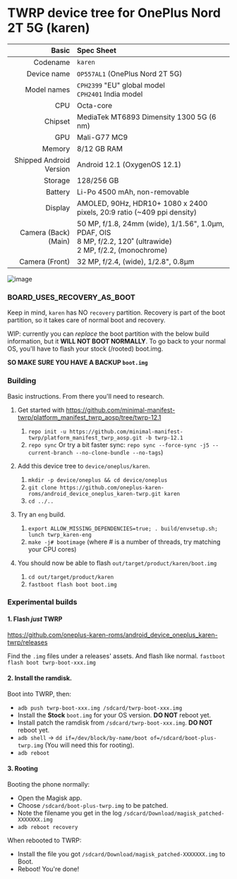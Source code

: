 TWRP device tree for OnePlus Nord 2T 5G (karen)
===============================================

| Basic                   | Spec Sheet                                                                                                                     |
| -----------------------:|:------------------------------------------------------------------------------------------------------------------------------ |
| Codename                | `karen`                                                                                                                        |
| Device name             | `OP557AL1` (OnePlus Nord 2T 5G)                                                                                                |
| Model names             | `CPH2399` "EU" global model<br/>`CPH2401` India model                                                                          |
| CPU                     | Octa-core                                                                                                                      |
| Chipset                 | MediaTek MT6893 Dimensity 1300 5G (6 nm)                                                                                       |
| GPU                     | Mali-G77 MC9                                                                                                                   |
| Memory                  | 8/12 GB RAM                                                                                                                    |
| Shipped Android Version | Android 12.1 (OxygenOS 12.1)                                                                                                   |
| Storage                 | 128/256 GB                                                                                                                     |
| Battery                 | Li-Po 4500 mAh, non-removable                                                                                                  |
| Display                 | AMOLED, 90Hz, HDR10+ 1080 x 2400 pixels, 20:9 ratio (~409 ppi density)                                                         |
| Camera (Back)(Main)     | 50 MP, f/1.8, 24mm (wide), 1/1.56", 1.0µm, PDAF, OIS<br/>8 MP, f/2.2, 120˚ (ultrawide)<br/>2 MP, f/2.2, (monochrome)           |
| Camera (Front)          | 32 MP, f/2.4, (wide), 1/2.8", 0.8µm                                                                                            |

![image](https://fdn2.gsmarena.com/vv/pics/oneplus/oneplus-nord-2t-5g-1.jpg)

### BOARD_USES_RECOVERY_AS_BOOT

Keep in mind, `karen` has NO `recovery` partition.
Recovery is part of the boot partition, so it takes care of normal boot and recovery.

WIP: currently you can *replace* the boot partition with the below build information, but it **WILL NOT BOOT NORMALLY**.
To go back to your normal OS, you'll have to flash your stock (/rooted) boot.img.

**SO MAKE SURE YOU HAVE A BACKUP `boot.img`**

### Building

Basic instructions. From there you'll need to research.

1. Get started with https://github.com/minimal-manifest-twrp/platform_manifest_twrp_aosp/tree/twrp-12.1
   1. `repo init -u https://github.com/minimal-manifest-twrp/platform_manifest_twrp_aosp.git -b twrp-12.1`
   1. `repo sync`
      Or try a bit faster sync: `repo sync --force-sync -j5 --current-branch --no-clone-bundle --no-tags`)

1. Add this device tree to `device/oneplus/karen`.
   1. `mkdir -p device/oneplus && cd device/oneplus`
   1. `git clone https://github.com/oneplus-karen-roms/android_device_oneplus_karen-twrp.git karen`
   1. `cd ../..`

1. Try an `eng` build.
   1. `export ALLOW_MISSING_DEPENDENCIES=true; . build/envsetup.sh; lunch twrp_karen-eng `
   1. `make -j# bootimage` (where # is a number of threads, try matching your CPU cores)

1. You should now be able to flash `out/target/product/karen/boot.img`
   1. `cd out/target/product/karen`
   1. `fastboot flash boot boot.img`

### Experimental builds

#### 1. Flash *just* TWRP

https://github.com/oneplus-karen-roms/android_device_oneplus_karen-twrp/releases

Find the `.img` files under a releases' assets.
And flash like normal. `fastboot flash boot twrp-boot-xxx.img`

#### 2. Install the ramdisk.

Boot into TWRP, then:
- `adb push twrp-boot-xxx.img /sdcard/twrp-boot-xxx.img`
- Install the **Stock** `boot.img` for your OS version. **DO NOT** reboot yet.
- Install patch the ramdisk from `/sdcard/twrp-boot-xxx.img`. **DO NOT** reboot yet.
- `adb shell` -> `dd if=/dev/block/by-name/boot of=/sdcard/boot-plus-twrp.img` (You will need this for rooting).
- `adb reboot`

#### 3. Rooting

Booting the phone normally:
- Open the Magisk app.
- Choose `/sdcard/boot-plus-twrp.img` to be patched.
- Note the filename you get in the log `/sdcard/Download/magisk_patched-XXXXXXX.img`
- `adb reboot recovery`

When rebooted to TWRP:
- Install the file you got `/sdcard/Download/magisk_patched-XXXXXXX.img` to Boot.
- Reboot! You're done!
